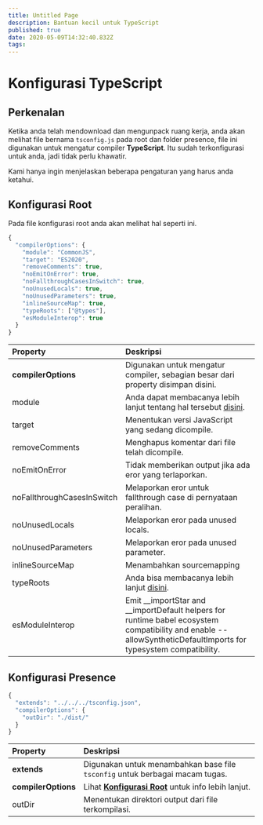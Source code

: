 ```yaml
---
title: Untitled Page
description: Bantuan kecil untuk TypeScript
published: true
date: 2020-05-09T14:32:40.832Z
tags:
---
```


# Konfigurasi TypeScript

## Perkenalan

Ketika anda telah mendownload dan mengunpack ruang kerja, anda akan melihat file bernama `tsconfig.js` pada root dan folder presence, file ini digunakan untuk mengatur compiler **TypeScript**. Itu sudah terkonfigurasi untuk anda, jadi tidak perlu khawatir.

Kami hanya ingin menjelaskan beberapa pengaturan yang harus anda ketahui.

## Konfigurasi Root

Pada file konfigurasi root anda akan melihat hal seperti ini.

```javascript
{
  "compilerOptions": {
    "module": "CommonJS",
    "target": "ES2020",
    "removeComments": true,
    "noEmitOnError": true,
    "noFallthroughCasesInSwitch": true,
    "noUnusedLocals": true,
    "noUnusedParameters": true,
    "inlineSourceMap": true,
    "typeRoots": ["@types"],
    "esModuleInterop": true
  }
}
```

| Property                   | Deskripsi                                                                                                                                                           |
|:-------------------------- |:------------------------------------------------------------------------------------------------------------------------------------------------------------------- |
| **compilerOptions**        | Digunakan untuk mengatur compiler, sebagian besar dari property disimpan disini.                                                                                    |
| module                     | Anda dapat membacanya lebih lanjut tentang hal tersebut [disini](https://www.typescriptlang.org/docs/handbook/modules.html).                                        |
| target                     | Menentukan versi JavaScript yang sedang dicompile.                                                                                                                  |
| removeComments             | Menghapus komentar dari file telah dicompile.                                                                                                                       |
| noEmitOnError              | Tidak memberikan output jika ada eror yang terlaporkan.                                                                                                             |
| noFallthroughCasesInSwitch | Melaporkan eror untuk fallthrough case di pernyataan peralihan.                                                                                                     |
| noUnusedLocals             | Melaporkan eror pada unused locals.                                                                                                                                 |
| noUnusedParameters         | Melaporkan eror pada unused parameter.                                                                                                                              |
| inlineSourceMap            | Menambahkan sourcemapping                                                                                                                                           |
| typeRoots                  | Anda bisa membacanya lebih lanjut [disini](https://www.typescriptlang.org/docs/handbook/tsconfig-json.html#types-typeroots-and-types).                              |
| esModuleInterop            | Emit __importStar and __importDefault helpers for runtime babel ecosystem compatibility and enable --allowSyntheticDefaultImports for typesystem compatibility. |

## Konfigurasi Presence

```javascript
{
  "extends": "../../../tsconfig.json",
  "compilerOptions": {
    "outDir": "./dist/"
  }
}
```

| Property            | Deskripsi                                                                                        |
|:------------------- |:------------------------------------------------------------------------------------------------ |
| **extends**         | Digunakan untuk menambahkan base file `tsconfig` untuk berbagai macam tugas.                     |
| **compilerOptions** | Lihat [**Konfigurasi Root**](/dev/presence/tsconfig#root-configuration) untuk info lebih lanjut. |
| outDir              | Menentukan direktori output dari file terkompilasi.                                              |
